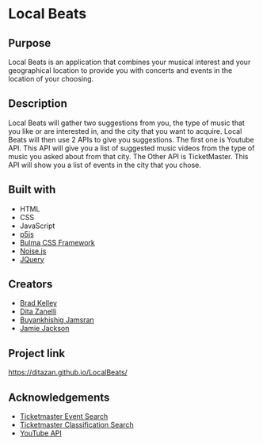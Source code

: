 # Local Beats

## Purpose
Local Beats is an application that combines your musical interest and your geographical location to provide you with concerts and events in the location of your choosing.  
## Description
Local Beats will gather two suggestions from you, the type of music that you like or are interested in, and the city that you want to acquire. Local Beats will then use 2 APIs to give you suggestions. The first one is Youtube API. This API will give you a list of suggested music videos from the type of music you asked about from that city. The Other API is TicketMaster. This API will show you a list of events in the city that you chose.

## Built with 
* HTML
* CSS
* JavaScript
* [p5js](https://p5js.org/)
* [Bulma CSS Framework](https://bulma.io/)
* [Noise.js](https://p5js.org/reference/#/p5/noise)
* [JQuery](https://jquery.com/)


## Creators
* [Brad Kelley](https://github.com/bkfleet1)
* [Dita Zanelli](https://github.com/ditazan)
* [Buyankhishig Jamsran](https://github.com/buykajamsran)
* [Jamie Jackson](https://github.com/JJackson510)

## Project link
https://ditazan.github.io/LocalBeats/

## Acknowledgements
* [Ticketmaster Event Search](https://developer.ticketmaster.com/products-and-docs/apis/discovery-api/v2/#search-events-v2)
* [Ticketmaster Classification Search](https://developer.ticketmaster.com/products-and-docs/apis/discovery-api/v2/#search-classifications-v2)
* [YouTube API](https://developers.google.com/youtube/v3/docs/search/list)